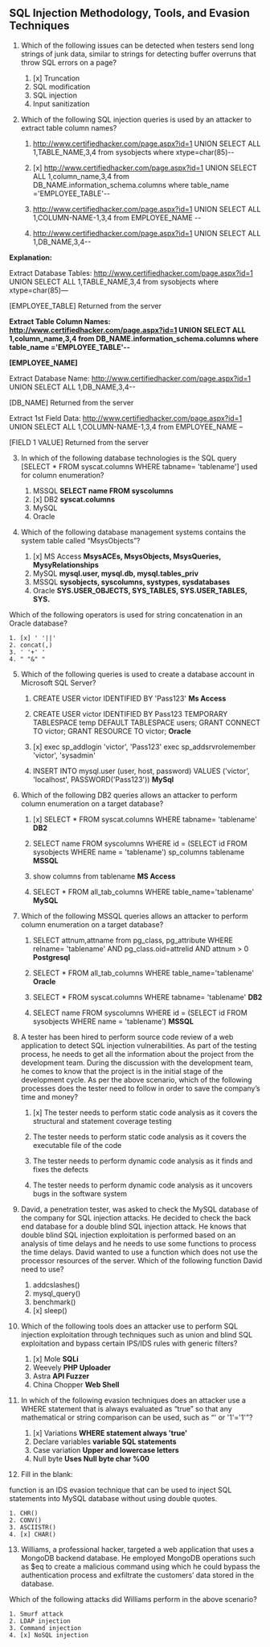 ## SQL Injection Methodology, Tools, and Evasion Techniques

1. Which of the following issues can be detected when testers send long strings of junk data, similar to strings for detecting buffer overruns that throw SQL errors on a page?


	1. [x] Truncation
	2. SQL modification
	3. SQL injection
	4. Input sanitization


2. Which of the following SQL injection queries is used by an attacker to extract table column names?


	1. http://www.certifiedhacker.com/page.aspx?id=1 UNION SELECT ALL 1,TABLE_NAME,3,4 from sysobjects where xtype=char(85)--
	
	2. [x] http://www.certifiedhacker.com/page.aspx?id=1 UNION SELECT ALL 1,column_name,3,4 from DB_NAME.information_schema.columns where table_name ='EMPLOYEE_TABLE'--
	
	3. http://www.certifiedhacker.com/page.aspx?id=1 UNION SELECT ALL 1,COLUMN-NAME-1,3,4 from EMPLOYEE_NAME --
	
	4. http://www.certifiedhacker.com/page.aspx?id=1 UNION SELECT ALL 1,DB_NAME,3,4--

 **Explanation:**

Extract Database Tables: http://www.certifiedhacker.com/page.aspx?id=1 UNION SELECT ALL 1,TABLE_NAME,3,4 from sysobjects where xtype=char(85)—

[EMPLOYEE_TABLE] Returned from the server

**Extract Table Column Names: http://www.certifiedhacker.com/page.aspx?id=1 UNION SELECT ALL 1,column_name,3,4 from DB_NAME.information_schema.columns where table_name ='EMPLOYEE_TABLE'--**

**[EMPLOYEE_NAME]**

Extract Database Name: http://www.certifiedhacker.com/page.aspx?id=1 UNION SELECT ALL 1,DB_NAME,3,4--

[DB_NAME] Returned from the server

Extract 1st Field Data: http://www.certifiedhacker.com/page.aspx?id=1 UNION SELECT ALL 1,COLUMN-NAME-1,3,4 from EMPLOYEE_NAME –

[FIELD 1 VALUE] Returned from the server


3. In which of the following database technologies is the SQL query [SELECT * FROM syscat.columns WHERE tabname= 'tablename'] used for column enumeration?


	1. MSSQL  **SELECT name FROM syscolumns** 
	2. [x] DB2 **syscat.columns**
	3. MySQL  
	4. Oracle
 

 4. Which of the following database management systems contains the system table called “MsysObjects”?


	1. [x] MS Access **MsysACEs, MsysObjects, MsysQueries, MysyRelationships**
	2. MySQL **mysql.user, mysql.db, mysql.tables_priv**
	3. MSSQL **sysobjects, syscolumns, systypes, sysdatabases**
	4. Oracle **SYS.USER_OBJECTS, SYS_TABLES, SYS.USER_TABLES, SYS.**


Which of the following operators is used for string concatenation in an Oracle database?


	1. [x] ' '||' 
	2. concat(,) 
	3. ' '+' '
	4. " "&" "



5. Which of the following queries is used to create a database account in Microsoft SQL Server?


	1. CREATE USER victor IDENTIFIED BY 'Pass123' **Ms Access**
	
	2. CREATE USER victor IDENTIFIED BY Pass123 TEMPORARY TABLESPACE temp DEFAULT TABLESPACE users; GRANT CONNECT TO victor; GRANT RESOURCE TO victor; **Oracle**
	
	3. [x] exec sp_addlogin 'victor', 'Pass123' exec sp_addsrvrolemember 'victor', 'sysadmin'
	
	4. INSERT INTO mysql.user (user, host, password) VALUES ('victor', 'localhost', PASSWORD('Pass123')) **MySql**


6. Which of the following DB2 queries allows an attacker to perform column enumeration on a target database?


	1. [x] SELECT * FROM syscat.columns WHERE tabname= 'tablename' **DB2**
	
	2. SELECT name FROM syscolumns WHERE id = (SELECT id FROM sysobjects WHERE name = 'tablename') sp_columns tablename **MSSQL**

	3. show columns from tablename **MS Access**
	
	4. SELECT * FROM all_tab_columns WHERE table_name='tablename' **MySQL**


7. Which of the following MSSQL queries allows an attacker to perform column enumeration on a target database?


	1. SELECT attnum,attname from pg_class, pg_attribute WHERE relname= 'tablename' AND pg_class.oid=attrelid AND attnum > 0 **Postgresql**
	
	2. SELECT * FROM all_tab_columns WHERE table_name='tablename' **Oracle**
	
	3. SELECT * FROM syscat.columns WHERE tabname= 'tablename' **DB2**
	
	4. SELECT name FROM syscolumns WHERE id = (SELECT id FROM sysobjects WHERE name = 'tablename') **MSSQL**


8. A tester has been hired to perform source code review of a web application to detect SQL injection vulnerabilities. As part of the testing process, he needs to get all the information about the project from the development team. During the discussion with the development team, he comes to know that the project is in the initial stage of the development cycle. As per the above scenario, which of the following processes does the tester need to follow in order to save the company’s time and money?


	1. [x] The tester needs to perform static code analysis as it covers the structural and statement coverage testing
	
	2. The tester needs to perform static code analysis as it covers the executable file of the code
	
	3. The tester needs to perform dynamic code analysis as it finds and fixes the defects
	
	4. The tester needs to perform dynamic code analysis as it uncovers bugs in the software system


9. David, a penetration tester, was asked to check the MySQL database of the company for SQL injection attacks. He decided to check the back end database for a double blind SQL injection attack. He knows that double blind SQL injection exploitation is performed based on an analysis of time delays and he needs to use some functions to process the time delays. David wanted to use a function which does not use the processor resources of the server. Which of the following function David need to use?


	1. addcslashes()
	2. mysql_query()
	3. benchmark()
	4. [x] sleep()


10. Which of the following tools does an attacker use to perform SQL injection exploitation through techniques such as union and blind SQL exploitation and bypass certain IPS/IDS rules with generic filters?


	1.  [x] Mole **SQLi**
	2. Weevely **PHP Uploader**
	3. Astra **API Fuzzer**
	4. China Chopper **Web Shell**


11. In which of the following evasion techniques does an attacker use a WHERE statement that is always evaluated as “true” so that any mathematical or string comparison can be used, such as “' or '1'='1'”?


	1. [x] Variations **WHERE statement always 'true'**
	2. Declare variables **variable SQL statements**
	3. Case variation **Upper and lowercase letters**
	4. Null byte **Uses Null byte char %00**

12. Fill in the blank:

function is an IDS evasion technique that can be used to inject SQL statements into MySQL database without using double quotes.


	1. CHR()
	2. CONV()
	3. ASCIISTR()
	4. [x] CHAR()


13. Williams, a professional hacker, targeted a web application that uses a MongoDB backend database. He employed MongoDB operations such as $eq to create a malicious command using which he could bypass the authentication process and exfiltrate the customers’ data stored in the database.

Which of the following attacks did Williams perform in the above scenario?


	1. Smurf attack
	2. LDAP injection
	3. Command injection
	4. [x] NoSQL injection



